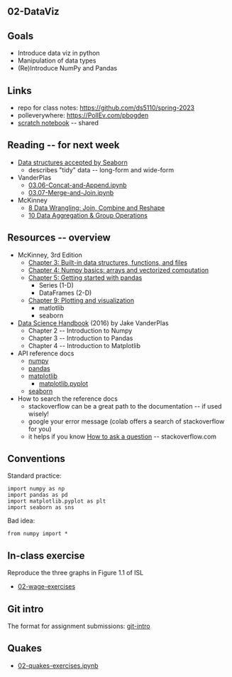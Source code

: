
## 02-DataViz

## Goals

* Introduce data viz in python
* Manipulation of data types
* (Re)Introduce NumPy and Pandas

## Links

* repo for class notes: https://github.com/ds5110/spring-2023
* polleverywhere: https://PollEv.com/pbogden
* [scratch notebook](https://colab.research.google.com/drive/1H4sj-XdST_PqBXQTrkutsamSFrOs2wNG) -- shared

## Reading -- for next week

* [Data structures accepted by Seaborn](https://seaborn.pydata.org/tutorial/data_structure.html)
  * describes "tidy" data -- long-form and wide-form
* VanderPlas
  * [03.06-Concat-and-Append.ipynb](https://github.com/jakevdp/PythonDataScienceHandbook/blob/master/notebooks/03.06-Concat-And-Append.ipynb)
  * [03.07-Merge-and-Join.ipynb](https://github.com/jakevdp/PythonDataScienceHandbook/blob/master/notebooks/03.07-Merge-and-Join.ipynb)
* McKinney
  * [8 Data Wrangling: Join, Combine and Reshape](https://wesmckinney.com/book/data-wrangling.html)
  * [10 Data Aggregation & Group Operations](https://wesmckinney.com/book/data-aggregation.html)

## Resources -- overview

* McKinney, 3rd Edition
  * [Chapter 3: Built-in data structures, functions, and files](https://wesmckinney.com/book/python-builtin.html)
  * [Chapter 4: Numpy basics: arrays and vectorized computation](https://wesmckinney.com/book/numpy-basics.html)
  * [Chapter 5: Getting started with pandas](https://wesmckinney.com/book/pandas-basics.html)
    * Series (1-D)
    * DataFrames (2-D)
  * [Chapter 9: Plotting and visualization](https://wesmckinney.com/book/plotting-and-visualization.html)
    * matlotlib
    * seaborn
* [Data Science Handbook](https://github.com/jakevdp/PythonDataScienceHandbook) (2016) by Jake VanderPlas
  * Chapter 2 -- Introduction to Numpy
  * Chapter 3 -- Introduction to Pandas
  * Chapter 4 -- Introduction to Matplotlib
* API reference docs
  * [numpy](https://numpy.org/doc/stable/reference/index.html)
  * [pandas](https://pandas.pydata.org/docs/reference/index.html#api)
  * [matplotlib](https://matplotlib.org/stable/api/pyplot_summary.html)
    * [matplotlib.pyplot](https://matplotlib.org/stable/api/pyplot_summary.html)
  * [seaborn](https://seaborn.pydata.org/api.html)
* How to search the reference docs
  * stackoverflow can be a great path to the documentation -- if used wisely!
  * google your error message (colab offers a search of stackoverflow for you)
  * it helps if you know [How to ask a question](https://stackoverflow.com/help/how-to-ask) -- stackoverflow.com

## Conventions

Standard practice:
```
import numpy as np
import pandas as pd
import matplotlib.pyplot as plt
import seaborn as sns
```
Bad idea:
```
from numpy import *
```

## In-class exercise

Reproduce the three graphs in Figure 1.1 of ISL

* [02-wage-exercises](https://colab.research.google.com/drive/1_u_25hpoblox_Fm6ghHTcyDRRuMROELY)

## Git intro

The format for assignment submissions: [git-intro](https://github.com/ds5110/git-intro)

## Quakes

* [02-quakes-exercises.ipynb](https://colab.research.google.com/drive/1O91p2-FOs4VnmZmXFHbqyzq3q9xGIIxT)
